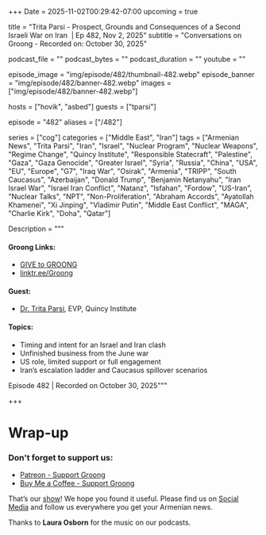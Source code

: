 +++
Date = 2025-11-02T00:29:42-07:00
upcoming = true

title = "Trita Parsi - Prospect, Grounds and Consequences of a Second Israeli War on Iran  | Ep 482, Nov 2, 2025"
subtitle = "Conversations on Groong - Recorded on: October 30, 2025"

podcast_file = ""
podcast_bytes = ""
podcast_duration = ""
youtube = ""

episode_image = "img/episode/482/thumbnail-482.webp"
episode_banner = "img/episode/482/banner-482.webp"
images = ["img/episode/482/banner-482.webp"]

hosts = ["hovik", "asbed"]
guests = ["tparsi"]

episode = "482"
aliases = ["/482"]

series = ["cog"]
categories = ["Middle East", "Iran"]
tags = ["Armenian News", "Trita Parsi", "Iran", "Israel", "Nuclear Program", "Nuclear Weapons", "Regime Change", "Quincy Institute", "Responsible Statecraft", "Palestine", "Gaza", "Gaza Genocide", "Greater Israel", "Syria", "Russia", "China", "USA", "EU", "Europe", "G7", "Iraq War", "Osirak", "Armenia", "TRIPP", "South Caucasus", "Azerbaijan", "Donald Trump", "Benjamin Netanyahu", "Iran Israel War", "Israel Iran Conflict", "Natanz", "Isfahan", "Fordow", "US-Iran", "Nuclear Talks", "NPT", "Non-Proliferation", "Abraham Accords", "Ayatollah Khamenei", "Xi Jinping", "Vladimir Putin", "Middle East Conflict", "MAGA", "Charlie Kirk", "Doha", "Qatar"]

Description = """

#### Groong Links:
* [GIVE to GROONG](https://podcasts.groong.org/donate)
* [linktr.ee/Groong](https://linktr.ee/groong)

#### Guest:
* [Dr. Trita Parsi](/guest/tparsi), EVP, Quincy Institute

#### Topics:
* Timing and intent for an Israel and Iran clash
* Unfinished business from the June war
* US role, limited support or full engagement
* Iran’s escalation ladder and Caucasus spillover scenarios


Episode 482 | Recorded on October 30, 2025"""

+++




# Wrap-up

### **Don't forget to support us:**
* [Patreon - Support Groong](https://www.patreon.com/ann_groong)
* [Buy Me a Coffee - Support Groong](https://www.buymeacoffee.com/groong)


That’s our [show](https://podcasts.groong.org/)! We hope you found it useful. Please find us on [Social Media](https://linktr.ee/groong) and follow us everywhere you get your Armenian news.

Thanks to **Laura Osborn** for the music on our podcasts.


